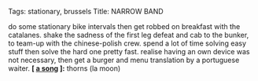 Tags: stationary, brussels
Title: NARROW BAND
  
do some stationary bike intervals then get robbed on breakfast with the catalanes. shake the sadness of the first leg defeat and cab to the bunker, to team-up with the chinese-polish crew. spend a lot of time solving easy stuff then solve the hard one pretty fast. realise having an own device was not necessary, then get a burger and menu translation by a portuguese waiter.
**[ [a song](https://open.spotify.com/track/5RdziCcUeyaj5oiJqbkxHP) ]:** thorns (la moon)